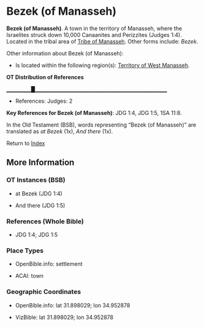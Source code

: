 # Bezek (of Manasseh)
**Bezek (of Manasseh)**. 
A town in the territory of Manasseh, where the Israelites struck down 10,000 Canaanites and Perizzites (Judges 1:4). 
Located in the tribal area of [Tribe of Manasseh](../../../groups/md/acai/Manasseh.md). 
Other forms include: 
*Bezek*. 




Other information about Bezek (of Manasseh):


* Is located within the following region(s): 
[Territory of West Manasseh](TerritoryOfWestManasseh.md). 


**OT Distribution of References**

▁▁▁▁▁▁█▁▁▁▁▁▁▁▁▁▁▁▁▁▁▁▁▁▁▁▁▁▁▁▁▁▁▁▁▁▁▁▁
* References: Judges: 2



**Key References for Bezek (of Manasseh)**: 
JDG 1:4, JDG 1:5, 1SA 11:8. 


In the Old Testament (BSB), words representing “Bezek (of Manasseh)” are translated as 
*at Bezek* (1x), *And there* (1x). 




Return to [Index](00-Index.md)

## More Information

### OT Instances (BSB)

* at Bezek (JDG 1:4)

* And there (JDG 1:5)



### References (Whole Bible)

* JDG 1:4; JDG 1:5


### Place Types

* OpenBible.info: settlement

* ACAI: town



### Geographic Coordinates

* OpenBible.info: lat 31.898029; lon 34.952878

* VizBible: lat 31.898029; lon 34.952878




